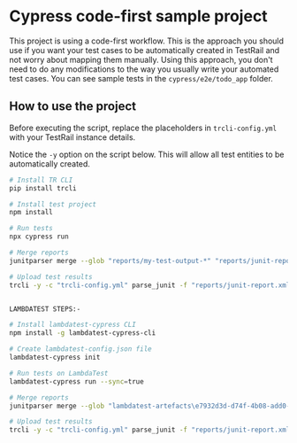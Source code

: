 # Cypress code-first sample project

This project is using a code-first workflow. This is the approach you should use if you want your test cases to be automatically created in TestRail and not worry about mapping them manually. Using this approach, you don't need to do any modifications to the way you usually write your automated test cases. You can see sample tests in the `cypress/e2e/todo_app` folder. 

## How to use the project

Before executing the script, replace the placeholders in `trcli-config.yml` with your TestRail instance details.

Notice the `-y` option on the script below. This will allow all test entities to be automatically created.

```sh
# Install TR CLI
pip install trcli

# Install test project
npm install

# Run tests
npx cypress run

# Merge reports
junitparser merge --glob "reports/my-test-output-*" "reports/junit-report.xml"

# Upload test results
trcli -y -c "trcli-config.yml" parse_junit -f "reports/junit-report.xml"


LAMBDATEST STEPS:-

# Install lambdatest-cypress CLI
npm install -g lambdatest-cypress-cli 

# Create lambdatest-config.json file
lambdatest-cypress init

# Run tests on LambdaTest
lambdatest-cypress run --sync=true

# Merge reports
junitparser merge --glob "lambdatest-artefacts\e7932d3d-d74f-4b08-add0-73b489fd55e4\Chrome\110.0\**\reports\my-test-*.xml" "reports/junit-report.xml"

# Upload test results
trcli -y -c "trcli-config.yml" parse_junit -f "reports/junit-report.xml"
```
